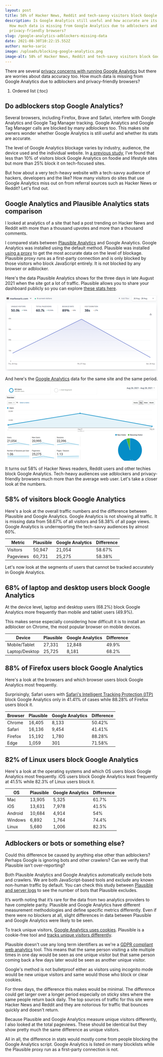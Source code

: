 ```yaml
---
layout: post
title: 58% of Hacker News, Reddit and tech-savvy visitors block Google Analytics
description: Is Google Analytics still useful and how accurate are its stats?
  How much data is missing from Google Analytics due to adblockers and
  privacy-friendly browsers?
slug: /google-analytics-adblockers-missing-data
date: 2021-08-30T10:22:15.552Z
author: marko-saric
image: /uploads/blocking-google-analytics.png
image-alt: 58% of Hacker News, Reddit and tech-savvy visitors block Google Analytics
---
```

There are several [privacy concerns with running Google Analytics](https://plausible.io/blog/remove-google-analytics) but there are worries about data accuracy too. How much data is missing from Google Analytics due to adblockers and privacy-friendly browsers?

1. Ordered list
{:toc}

## Do adblockers stop Google Analytics?

Several browsers, including Firefox, Brave and Safari, interfere with Google Analytics and Google Tag Manager tracking. Google Analytics and Google Tag Manager calls are blocked by many adblockers too. This makes site owners wonder whether Google Analytics is still useful and whether its stats are accurate.

The level of Google Analytics blockage varies by industry, audience, the device used and the individual website. In [a previous study](https://markosaric.com/google-analytics-blocking/), I've found that less than 10% of visitors block Google Analytics on foodie and lifestyle sites but more than 25% block it on tech-focused sites.

But how about a very tech-heavy website with a tech-savvy audience of hackers, developers and the like? How many visitors do sites that use Google Analytics miss out on from referral sources such as Hacker News or Reddit? Let's find out.

## Google Analytics and Plausible Analytics stats comparison

I looked at analytics of a site that had a post trending on Hacker News and Reddit with more than a thousand upvotes and more than a thousand comments.

I compared stats between [Plausible Analytics](https://plausible.io/) and Google Analytics. Google Analytics was installed using the default method. Plausible was installed [using a proxy](https://plausible.io/docs/proxy/introduction) to get the most accurate data on the level of blockage. Plausible proxy runs as a first-party connection and is only blocked by those visitors who block JavaScript entirely. It is not blocked by any browser or adblocker.

Here's the data Plausible Analytics shows for the three days in late August 2021 when the site got a lot of traffic. Plausible allows you to share your dashboard publicly so you can explore [these stats here](https://plausible.io/markosaric.com?period=custom&from=2021-08-26&to=2021-08-28).

![Plausible Analytics stats](/uploads/plausible-analytics-stats-hn-post.png)

And here's the [Google Analytics](https://plausible.io/vs-google-analytics) data for the same site and the same period.

![Google Analytics stats](/uploads/google-analytics-stats-hn-post.png)

It turns out 58% of Hacker News readers, Reddit users and other techies block Google Analytics. Tech-heavy audiences use adblockers and privacy-friendly browsers much more than the average web user. Let's take a closer look at the numbers.

## 58% of visitors block Google Analytics
 
Here's a look at the overall traffic numbers and the difference between Plausible and Google Analytics. Google Analytics is not showing all traffic. It is missing data from 58.67% of all visitors and 58.38% of all page views. Google Analytics is underreporting the tech-savvy audiences by almost 60%. 

Metric | Plausible | Google Analytics | Difference
| ------ | ------ | ------ | ------
Visitors | 50,947  | 21,054 | 58.67%	
Pageviews | 60,731  | 25,275 | 58.38%

Let's now look at the segments of users that cannot be tracked accurately in Google Analytics.

## 68% of laptop and desktop users block Google Analytics

At the device level, laptop and desktop users (68.2%) block Google Analytics more frequently than mobile and tablet users (49.9%). 

This makes sense especially considering how difficult it is to install an adblocker on Chrome, the most popular browser on mobile devices.

Device | Plausible | Google Analytics | Difference
| ------ | ------ | ------ | ------
Mobile/Tablet | 27,331  | 12,848 | 49.9%	
Laptop/Desktop | 25,725  | 8,181 | 68.2%		

## 88% of Firefox users block Google Analytics

Here's a look at the browsers and which browser users block Google Analytics most frequently. 

Surprisingly, Safari users with [Safari's Intelligent Tracking Protection (ITP)](https://plausible.io/blog/safari-privacy-report) block Google Analytics only in 41.41% of cases while 88.28% of Firefox users block it.

Browser | Plausible | Google Analytics | Difference
| ------ | ------ | ------ | ------
Chrome | 16,405  | 8,133 | 50.42%
Safari | 16,136  | 9,454 | 41.41%
Firefox | 15,192 | 1,780 | 88.28%
Edge | 1,059 | 301 | 71.58%

## 82% of Linux users block Google Analytics

Here's a look at the operating systems and which OS users block Google Analytics most frequently. iOS users block Google Analytics least frequently at 41.5% while 82.3% of Linux users block it.

OS | Plausible | Google Analytics | Difference
| ------ | ------ | ------ | ------
Mac | 13,905  | 5,325 | 61.7%
iOS | 13,631  | 7,978 | 41.5%
Android | 10,684  | 4,914 | 54%
Windows | 6,892  | 1,764 | 74.4%
Linux | 5,680  | 1,006 | 82.3%

## Adblockers or bots or something else?

Could this difference be caused by anything else other than adblockers? Perhaps Google is ignoring bots and other crawlers? Can we verify that Plausible isn’t over-reporting?

Both Plausible Analytics and Google Analytics automatically exclude bots and crawlers. We are both JavaScript-based tools and exclude any known non-human traffic by default. You can check this study between [Plausible and server logs](https://plausible.io/blog/server-log-analysis) to see the number of bots that Plausible excludes.

It’s worth noting that it’s rare for the data from two analytics providers to have complete parity. Plausible and Google Analytics have different measurement methodologies and define specific metrics differently. Even if there were no blockers at all, slight differences in data between Plausible and Google Analytics were likely to be seen.

To track unique visitors, [Google Analytics uses cookies](https://plausible.io/blog/google-analytics-cookies). Plausible is a cookie-free tool and [tracks unique visitors differently](https://plausible.io/data-policy). 

Plausible doesn't use any long term identifiers as we're a [GDPR compliant web analytics](https://plausible.io/blog/google-analytics-gdpr) tool. This means that the same person visiting a site multiple times in one day would be seen as one unique visitor but that same person coming back a few days later would be seen as another unique visitor.

Google's method is not bulletproof either as visitors using incognito mode would be new unique visitors and same would those who block or clear cookies.

For three days, the difference this makes would be minimal. The difference could get larger over a longer period especially on sticky sites where the same people return back daily. The top sources of traffic for this site were Hacker News and Reddit and they are notorious for traffic that bounces quickly and doesn't return.

Because Plausible and Google Analytics measure unique visitors differently, I also looked at the total pageviews. These should be identical but they show pretty much the same difference as unique visitors.

All in all, the difference in stats would mostly come from people blocking the Google Analytics script. Google Analytics is listed on many blocklists while the Plausible proxy run as a first-party connection is not.